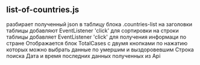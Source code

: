 ## list-of-countries.js

разбирает полученный json в таблицу блока .countries-list 
на заголовки таблицы добавляют EventListener 'click' для сортировки
на строки таблицы добавляет EventListener 'click' для получения информаци по стране
Отображается блок TotalCases с двумя кнопками по нажатию которых можно выбрать данные по умершим и выздоровевшим
Строка поиска
Дата и время последних данных полученных из Api